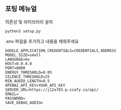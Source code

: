 ## 포팅 메뉴얼

의존성 및 라이브러리 설치
```python
python3 setup.py
```


.env 파일을 추가하고 내용을 채워주세요
```
GOOGLE_APPLICATION_CREDENTIALS=CREDENTIALS_ADDRESS
MODEL_SIZE=small
LANGUAGE=ko
HOST=0.0.0.0
PORT=8000
ENERGY_THRESHOLD=0.05
SILENCE_THRESHOLD=25
MIN_AUDIO_LENGTH=0.5
OPENAI_API_KEY=YOUR_API_KEY
SERVER_URL=https://j12a703.p.ssafy.io/api/
EMAIL=
PASSWORD=
SAVE_DEBUG_AUDIO=
```